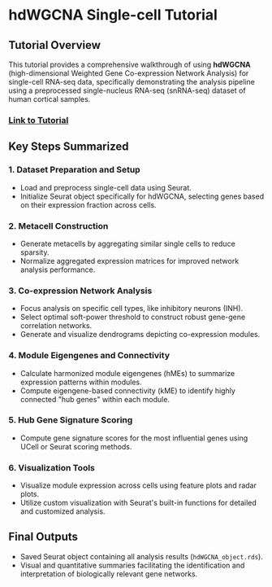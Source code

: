 # hdWGCNA Single-cell Tutorial

## Tutorial Overview

This tutorial provides a comprehensive walkthrough of using **hdWGCNA** (high-dimensional Weighted Gene Co-expression Network Analysis) for single-cell RNA-seq data, specifically demonstrating the analysis pipeline using a preprocessed single-nucleus RNA-seq (snRNA-seq) dataset of human cortical samples.

### [Link to Tutorial](https://smorabit.github.io/hdWGCNA/articles/single_cell.html)

## Key Steps Summarized

### 1. **Dataset Preparation and Setup**

* Load and preprocess single-cell data using Seurat.
* Initialize Seurat object specifically for hdWGCNA, selecting genes based on their expression fraction across cells.

### 2. **Metacell Construction**

* Generate metacells by aggregating similar single cells to reduce sparsity.
* Normalize aggregated expression matrices for improved network analysis performance.

### 3. **Co-expression Network Analysis**

* Focus analysis on specific cell types, like inhibitory neurons (INH).
* Select optimal soft-power threshold to construct robust gene-gene correlation networks.
* Generate and visualize dendrograms depicting co-expression modules.

### 4. **Module Eigengenes and Connectivity**

* Calculate harmonized module eigengenes (hMEs) to summarize expression patterns within modules.
* Compute eigengene-based connectivity (kME) to identify highly connected "hub genes" within each module.

### 5. **Hub Gene Signature Scoring**

* Compute gene signature scores for the most influential genes using UCell or Seurat scoring methods.

### 6. **Visualization Tools**

* Visualize module expression across cells using feature plots and radar plots.
* Utilize custom visualization with Seurat's built-in functions for detailed and customized analysis.

## Final Outputs

* Saved Seurat object containing all analysis results (`hdWGCNA_object.rds`).
* Visual and quantitative summaries facilitating the identification and interpretation of biologically relevant gene networks.
